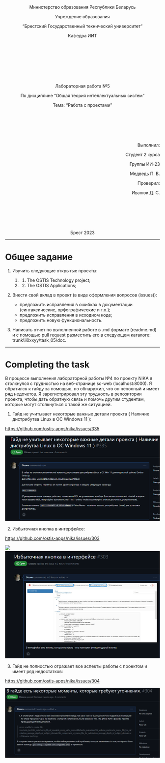 <p align="center"> Министерство образования Республики Беларусь</p>
<p align="center">Учреждение образования</p>
<p align="center">“Брестский Государственный технический университет”</p>
<p align="center">Кафедра ИИТ</p>
<br><br><br><br><br><br><br>
<p align="center">Лабораторная работа №5</p>
<p align="center">По дисциплине “Общая теория интеллектуальных систем”</p>
<p align="center">Тема: “Работа с проектами”</p>
<br><br><br><br><br>
<p align="right">Выполнил:</p>
<p align="right">Студент 2 курса</p>
<p align="right">Группы ИИ-23</p>
<p align="right">Медведь П. В.</p>
<p align="right">Проверил:</p>
<p align="right">Иванюк Д. С.</p>
<br><br><br><br><br>
<p align="center">Брест 2023</p>

---
# Общее задание #
1. Изучить следующие открытые проекты:
   1. 1. The OSTIS Technology project;
   2. 2. The OSTIS Applications;

2. Внести свой вклад в проект (в виде оформления вопросов (issues)):
    - предложить исправления в ошибках в документации (синтаксические, орфографические и т.п.);
    - предложить исправления в исходном коде;
    - предложить новую функциональность.
3. Написать отчет по выполненной работе в .md формате (readme.md) и с помощью pull request разместить его в следующем каталоге: trunk\ii0xxyy\task_05\doc.

---

# Completing the task #

В процессе выполнения лабораторной работы №4 по проекту NIKA я столкнулся с трудностью на веб-странице sc-web (localhost:8000). Я обратился к гайду за помощью, но обнаружил, что он неполный и имеет ряд недочетов. Я зарегистрировал эту трудность в репозитории проекта, чтобы дать обратную связь и помочь другим студентам, которые могут столкнуться с такой же ситуацией.

1) Гайд не учитывает некоторые важные детали проекта ( Наличие дистрибутва Linux в ОС Windows 11 ):

https://github.com/ostis-apps/nika/issues/335

![](4.png)

2) Избыточная кнопка в интерфейсе:

https://github.com/ostis-apps/nika/issues/303

![](1.png)
![](2.png)

3) Гайд не полностью отражает все аспекты работы с проектом и имеет ряд недостатков:

https://github.com/ostis-apps/nika/issues/304

![](3.png)
